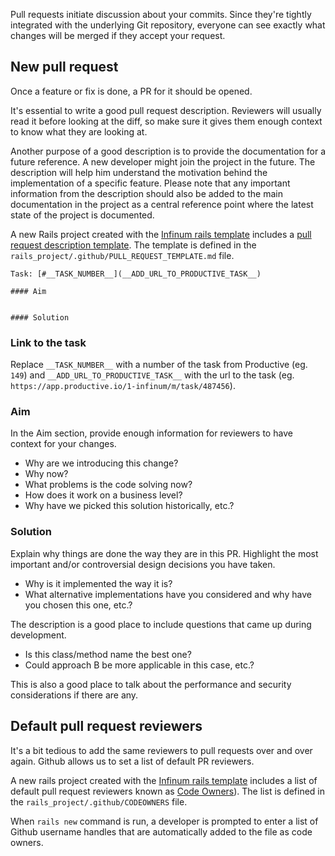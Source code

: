 Pull requests initiate discussion about your commits. Since they're tightly integrated with the underlying Git repository, everyone can see exactly what changes will be merged if they accept your request.

## New pull request
Once a feature or fix is done, a PR for it should be opened.

It's essential to write a good pull request description. Reviewers will usually read it before
looking at the diff, so make sure it gives them enough context to know what they are looking at.

Another purpose of a good description is to provide the documentation for a future reference.
A new developer might join the project in the future. The description will help him understand
the motivation behind the implementation of a specific feature. Please note that any important information
from the description should also be added to the main documentation in the project as a central reference point
where the latest state of the project is documented.

A new Rails project created with the [Infinum rails template](https://github.com/infinum/default_rails_template)
includes a [pull request description template](https://help.github.com/en/articles/creating-a-pull-request-template-for-your-repository).
The template is defined in the `rails_project/.github/PULL_REQUEST_TEMPLATE.md` file.

```
Task: [#__TASK_NUMBER__](__ADD_URL_TO_PRODUCTIVE_TASK__)

#### Aim


#### Solution

```

### Link to the task
Replace `__TASK_NUMBER__` with a number of the task from Productive (eg. `149`) and
`__ADD_URL_TO_PRODUCTIVE_TASK__` with the url to the task (eg. `https://app.productive.io/1-infinum/m/task/487456`).

### Aim
In the Aim section, provide enough information for reviewers to have context for your changes.

- Why are we introducing this change?
- Why now?
- What problems is the code solving now?
- How does it work on a business level?
- Why have we picked this solution historically, etc.?

### Solution
Explain why things are done the way they are in this PR. Highlight the most important and/or controversial design decisions you have taken.

- Why is it implemented the way it is?
- What alternative implementations have you considered and why have you chosen this one, etc.?

The description is a good place to include questions that came up during development.

- Is this class/method name the best one?
- Could approach B be more applicable in this case, etc.?

This is also a good place to talk about the performance and security considerations if there are any.

## Default pull request reviewers
It's a bit tedious to add the same reviewers to pull requests over and over again. Github allows us to set a
list of default PR reviewers.

A new rails project created with the [Infinum rails template](https://github.com/infinum/default_rails_template)
includes a list of default pull request reviewers known as [Code Owners](https://help.github.com/en/articles/about-code-owners)).
The list is defined in the `rails_project/.github/CODEOWNERS` file.

When `rails new` command is run, a developer is prompted to enter a list of Github username handles
that are automatically added to the file as code owners.
